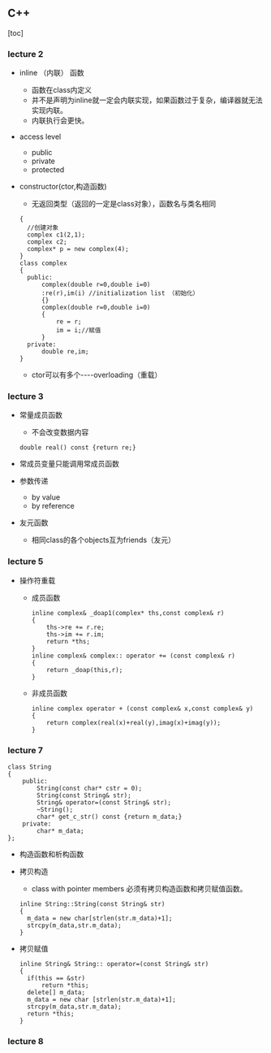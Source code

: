 ## C++ 

[toc]

### lecture 2

- inline （内联） 函数

  - 函数在class内定义
  - 并不是声明为inline就一定会内联实现，如果函数过于复杂，编译器就无法实现内联。
  - 内联执行会更快。

- access level

  - public
  - private
  - protected

- constructor(ctor,构造函数)

  - 无返回类型（返回的一定是class对象），函数名与类名相同

  ```
  {
  	//创建对象
  	complex c1(2,1);
  	complex c2;
  	complex* p = new complex(4);
  }
  class complex
  {
  	public:
  		complex(double r=0,double i=0)
  		:re(r),im(i) //initialization list （初始化）
  		{}
  		complex(double r=0,double i=0)
  		{
  			re = r;
  			im = i;//赋值
  		}
  	private:
  		double re,im;
  }
  ```

  - ctor可以有多个----overloading（重载）

### lecture 3

- 常量成员函数

  - 不会改变数据内容

  ```
  double real() const {return re;}
  ```

- 常成员变量只能调用常成员函数

- 参数传递

  - by value
  - by reference

- 友元函数

  - 相同class的各个objects互为friends（友元）

### lecture 5

- 操作符重载

  - 成员函数

    ```
    inline complex& _doap1(complex* ths,const complex& r)
    {
    	ths->re += r.re;
    	ths->im += r.im;
    	return *ths;
    }
    inline complex& complex:: operator += (const complex& r)
    {
    	return _doap(this,r);
    }
    ```

  - 非成员函数

    ```
    inline complex operator + (const complex& x,const complex& y)
    {
    	return complex(real(x)+real(y),imag(x)+imag(y));
    }
    ```

    

### lecture 7

```
class String
{
	public:
		String(const char* cstr = 0);
		String(const String& str);
		String& operator=(const String& str);
		~String();
		char* get_c_str() const {return m_data;}
	private:
		char* m_data;
};
```



- 构造函数和析构函数

- 拷贝构造

  - class with pointer members 必须有拷贝构造函数和拷贝赋值函数。

  ```
  inline String::String(const String& str)
  {
  	m_data = new char[strlen(str.m_data)+1];
  	strcpy(m_data,str.m_data);
  }
  ```

  

- 拷贝赋值

  ```
  inline String& String:: operator=(const String& str)
  {
  	if(this == &str)
  		return *this;
  	delete[] m_data;
  	m_data = new char [strlen(str.m_data)+1];
  	strcpy(m_data,str.m_data);
  	return *this;
  }
  ```

### lecture 8





